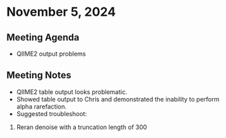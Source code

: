 # November 5, 2024

## Meeting Agenda
- QIIME2 output problems

## Meeting Notes
- QIIME2 table output looks problematic. 
- Showed table output to Chris and demonstrated the inability to perform alpha rarefaction.
- Suggested troubleshoot:
1. Reran denoise with a truncation length of 300
